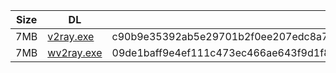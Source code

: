 |    Size   |     DL  | sha512sum |
|  ---  |  ---  |  ---  |
| 7MB | [v2ray.exe](https://cdn.jsdelivr.net/gh/googleians/v2ray-core@main/v2ray.exe) | c90b9e35392ab5e29701b2f0ee207edc8a72b91763b2ae7231f66a65a4d9525fc6ea1da7f60c917817f4f595713efa3ad172808934cf65d1d5072a591388d424 |
| 7MB | [wv2ray.exe](https://cdn.jsdelivr.net/gh/googleians/v2ray-core@main/wv2ray.exe) | 09de1baff9e4ef111c473ec466ae643f9d1f87bfc5c80a6db6d1ad1d75f9839a85ae3ae5f63c0663258df1dfb6dd94ec9065435f7739a43cb9dda650422092e7 |
